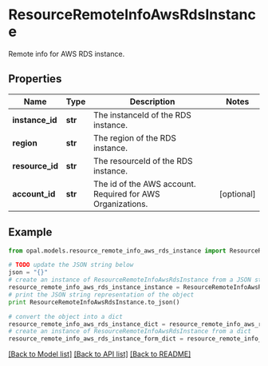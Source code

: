 # ResourceRemoteInfoAwsRdsInstance

Remote info for AWS RDS instance.

## Properties

Name | Type | Description | Notes
------------ | ------------- | ------------- | -------------
**instance_id** | **str** | The instanceId of the RDS instance. | 
**region** | **str** | The region of the RDS instance. | 
**resource_id** | **str** | The resourceId of the RDS instance. | 
**account_id** | **str** | The id of the AWS account. Required for AWS Organizations. | [optional] 

## Example

```python
from opal.models.resource_remote_info_aws_rds_instance import ResourceRemoteInfoAwsRdsInstance

# TODO update the JSON string below
json = "{}"
# create an instance of ResourceRemoteInfoAwsRdsInstance from a JSON string
resource_remote_info_aws_rds_instance_instance = ResourceRemoteInfoAwsRdsInstance.from_json(json)
# print the JSON string representation of the object
print ResourceRemoteInfoAwsRdsInstance.to_json()

# convert the object into a dict
resource_remote_info_aws_rds_instance_dict = resource_remote_info_aws_rds_instance_instance.to_dict()
# create an instance of ResourceRemoteInfoAwsRdsInstance from a dict
resource_remote_info_aws_rds_instance_form_dict = resource_remote_info_aws_rds_instance.from_dict(resource_remote_info_aws_rds_instance_dict)
```
[[Back to Model list]](../README.md#documentation-for-models) [[Back to API list]](../README.md#documentation-for-api-endpoints) [[Back to README]](../README.md)



